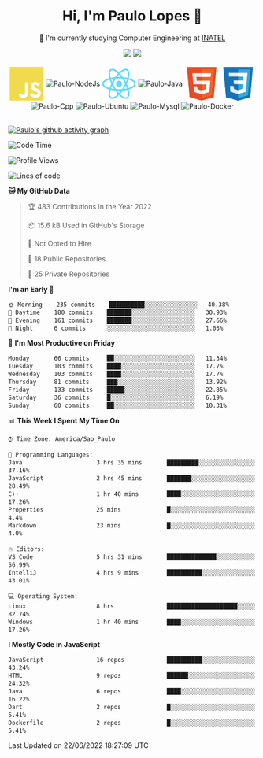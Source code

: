 <div>
  <h1 align="center" > Hi, I'm Paulo Lopes 👋 </h1>
  <p align="center" >🔭 I'm currently studying Computer Engineering at <a href="https://inatel.br/home/" target="_blank">INATEL</a>
  
  </p>
  <div align="center"> 
  <a href="https://www.instagram.com/paulotc1999/" target="_blank"><img src="https://img.shields.io/badge/-Instagram-%23E4405F?style=for-the-badge&logo=instagram&logoColor=white" target="_blank"></a>
  <a href="https://www.linkedin.com/in/paulotc1999/" target="_blank"><img src="https://img.shields.io/badge/-LinkedIn-%230077B5?style=for-the-badge&logo=linkedin&logoColor=white" target="_blank"></a> 
</div>
  
 <div style="display: inline_block" align="center"><br>
  <img align="center" alt="Paulo-Js" height="70" width="70" src="https://raw.githubusercontent.com/devicons/devicon/master/icons/javascript/javascript-plain.svg">
  <img align="center" alt="Paulo-NodeJs" height="70" width="70" src="https://cdn.jsdelivr.net/gh/devicons/devicon/icons/nodejs/nodejs-plain.svg">
  <img align="center" alt="Paulo-React" height="70" width="70" src="https://raw.githubusercontent.com/devicons/devicon/master/icons/react/react-original.svg">
  <img align="center" alt="Paulo-Java" height="70" width="70" src="https://cdn.jsdelivr.net/gh/devicons/devicon/icons/java/java-original.svg">
  <img align="center" alt="Paulo-HTML" height="70" width="70" src="https://raw.githubusercontent.com/devicons/devicon/master/icons/html5/html5-original.svg">
  <img align="center" alt="Paulo-CSS" height="70" width="70" src="https://raw.githubusercontent.com/devicons/devicon/master/icons/css3/css3-original.svg">
  <img align="center" alt="Paulo-Cpp" height="70" width="70" src="https://cdn.jsdelivr.net/gh/devicons/devicon/icons/cplusplus/cplusplus-original.svg">
  <img align="center" alt="Paulo-Ubuntu" height="70" width="70" src="https://cdn.jsdelivr.net/gh/devicons/devicon/icons/ubuntu/ubuntu-plain.svg">
  <img align="center" alt="Paulo-Mysql" height="70" width="70" src="https://cdn.jsdelivr.net/gh/devicons/devicon/icons/mysql/mysql-original.svg">
  <img align="center" alt="Paulo-Docker" height="70" width="70" src="https://cdn.jsdelivr.net/gh/devicons/devicon/icons/docker/docker-plain.svg">
  
</div>
</a>

</br>

[![Paulo's github activity graph](https://activity-graph.herokuapp.com/graph?username=paulotc1999&theme=chartreuse-dark)](https://github.com/ashutosh00710/github-readme-activity-graph)

<div>

<!--START_SECTION:waka-->
![Code Time](http://img.shields.io/badge/Code%20Time-177%20hrs%2024%20mins-blue)

![Profile Views](http://img.shields.io/badge/Profile%20Views-9-blue)

![Lines of code](https://img.shields.io/badge/From%20Hello%20World%20I%27ve%20Written-1%20Million%20lines%20of%20code-blue)

**🐱 My GitHub Data** 

> 🏆 483 Contributions in the Year 2022
 > 
> 📦 15.6 kB Used in GitHub's Storage 
 > 
> 🚫 Not Opted to Hire
 > 
> 📜 18 Public Repositories 
 > 
> 🔑 25 Private Repositories  
 > 
**I'm an Early 🐤** 

```text
🌞 Morning    235 commits    ██████████░░░░░░░░░░░░░░░   40.38% 
🌆 Daytime    180 commits    ███████░░░░░░░░░░░░░░░░░░   30.93% 
🌃 Evening    161 commits    ███████░░░░░░░░░░░░░░░░░░   27.66% 
🌙 Night      6 commits      ░░░░░░░░░░░░░░░░░░░░░░░░░   1.03%

```
📅 **I'm Most Productive on Friday** 

```text
Monday       66 commits     ██░░░░░░░░░░░░░░░░░░░░░░░   11.34% 
Tuesday      103 commits    ████░░░░░░░░░░░░░░░░░░░░░   17.7% 
Wednesday    103 commits    ████░░░░░░░░░░░░░░░░░░░░░   17.7% 
Thursday     81 commits     ███░░░░░░░░░░░░░░░░░░░░░░   13.92% 
Friday       133 commits    █████░░░░░░░░░░░░░░░░░░░░   22.85% 
Saturday     36 commits     █░░░░░░░░░░░░░░░░░░░░░░░░   6.19% 
Sunday       60 commits     ██░░░░░░░░░░░░░░░░░░░░░░░   10.31%

```


📊 **This Week I Spent My Time On** 

```text
⌚︎ Time Zone: America/Sao_Paulo

💬 Programming Languages: 
Java                     3 hrs 35 mins       █████████░░░░░░░░░░░░░░░░   37.16% 
JavaScript               2 hrs 45 mins       ███████░░░░░░░░░░░░░░░░░░   28.49% 
C++                      1 hr 40 mins        ████░░░░░░░░░░░░░░░░░░░░░   17.26% 
Properties               25 mins             █░░░░░░░░░░░░░░░░░░░░░░░░   4.4% 
Markdown                 23 mins             █░░░░░░░░░░░░░░░░░░░░░░░░   4.0%

🔥 Editors: 
VS Code                  5 hrs 31 mins       ██████████████░░░░░░░░░░░   56.99% 
IntelliJ                 4 hrs 9 mins        ██████████░░░░░░░░░░░░░░░   43.01%

💻 Operating System: 
Linux                    8 hrs               ████████████████████░░░░░   82.74% 
Windows                  1 hr 40 mins        ████░░░░░░░░░░░░░░░░░░░░░   17.26%

```

**I Mostly Code in JavaScript** 

```text
JavaScript               16 repos            ██████████░░░░░░░░░░░░░░░   43.24% 
HTML                     9 repos             ██████░░░░░░░░░░░░░░░░░░░   24.32% 
Java                     6 repos             ████░░░░░░░░░░░░░░░░░░░░░   16.22% 
Dart                     2 repos             █░░░░░░░░░░░░░░░░░░░░░░░░   5.41% 
Dockerfile               2 repos             █░░░░░░░░░░░░░░░░░░░░░░░░   5.41%

```



 Last Updated on 22/06/2022 18:27:09 UTC
<!--END_SECTION:waka-->


